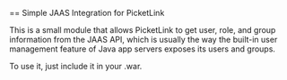 == Simple JAAS Integration for PicketLink

This is a small module that allows PicketLink to get user, role, and group information
from the JAAS API, which is usually the way the built-in user management feature of
Java app servers exposes its users and groups.

To use it, just include it in your .war.
